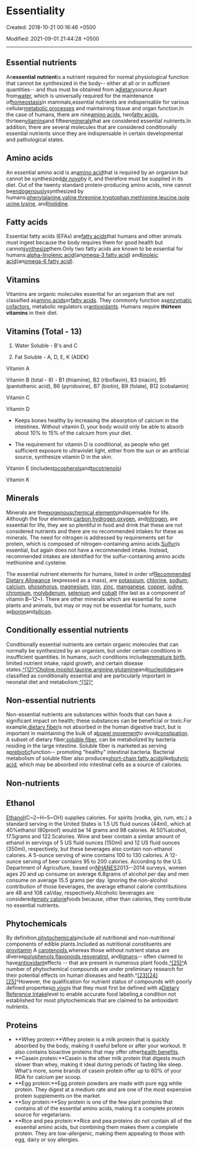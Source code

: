 # Essentiality

Created: 2018-10-21 00:16:46 +0500

Modified: 2021-09-01 21:44:28 +0500

---

## Essential nutrients

An**essential nutrient**is a nutrient required for normal physiological function that cannot be synthesized in the body-- either at all or in sufficient quantities-- and thus must be obtained from a[dietary](https://en.wikipedia.org/wiki/Diet_(nutrition))source.Apart from[water](https://en.wikipedia.org/wiki/Water), which is universally required for the maintenance of[homeostasis](https://en.wikipedia.org/wiki/Homeostasis)in mammals,essential nutrients are indispensable for various cellular[metabolic processes](https://en.wikipedia.org/wiki/Metabolic_process) and maintaining tissue and organ function.In the case of humans, there are nine[amino acids](https://en.wikipedia.org/wiki/Amino_acid), two[fatty acids](https://en.wikipedia.org/wiki/Fatty_acid), thirteen[vitamins](https://en.wikipedia.org/wiki/Vitamin)and fifteen[minerals](https://en.wikipedia.org/wiki/Mineral_(nutrient))that are considered essential nutrients.In addition, there are several molecules that are considered conditionally essential nutrients since they are indispensable in certain developmental and pathological states.

## Amino acids

An essential amino acid is an[amino acid](https://en.wikipedia.org/wiki/Amino_acid)that is required by an organism but cannot be synthesized[*de novo*](https://en.wikipedia.org/wiki/De_novo_synthesis)by it, and therefore must be supplied in its diet. Out of the twenty standard protein-producing amino acids, nine cannot be[endogenously](https://en.wikipedia.org/wiki/Endogenous)synthesized by humans:[phenylalanine](https://en.wikipedia.org/wiki/Phenylalanine),[valine](https://en.wikipedia.org/wiki/Valine),[threonine](https://en.wikipedia.org/wiki/Threonine),[tryptophan](https://en.wikipedia.org/wiki/Tryptophan),[methionine](https://en.wikipedia.org/wiki/Methionine),[leucine](https://en.wikipedia.org/wiki/Leucine),[isoleucine](https://en.wikipedia.org/wiki/Isoleucine),[lysine](https://en.wikipedia.org/wiki/Lysine), and[histidine](https://en.wikipedia.org/wiki/Histidine).

## Fatty acids

Essential fatty acids (EFAs) are[fatty acids](https://en.wikipedia.org/wiki/Fatty_acid)that humans and other animals must ingest because the body requires them for good health but cannot[synthesize](https://en.wikipedia.org/wiki/Biosynthesis)them.Only two fatty acids are known to be essential for humans:[alpha-linolenic acid](https://en.wikipedia.org/wiki/Alpha-linolenic_acid)(an[omega-3 fatty acid](https://en.wikipedia.org/wiki/Omega-3_fatty_acid)) and[linoleic acid](https://en.wikipedia.org/wiki/Linoleic_acid)(an[omega-6 fatty acid](https://en.wikipedia.org/wiki/Omega-6_fatty_acid)).

## Vitamins

Vitamins are organic molecules essential for an organism that are not classified as[amino acids](https://en.wikipedia.org/wiki/Amino_acid)or[fatty acids](https://en.wikipedia.org/wiki/Fatty_acid). They commonly function as[enzymatic cofactors](https://en.wikipedia.org/wiki/Enzymatic_cofactor), metabolic regulators or[antioxidants](https://en.wikipedia.org/wiki/Antioxidant). Humans require **thirteen vitamins** in their diet.

## Vitamins (Total - 13)

1.  Water Soluble - B's and C

2.  Fat Soluble - A, D, E, K (ADEK)

Vitamin A

Vitamin B (total - 8) - B1 (thiamine), B2 (riboflavin), B3 (niacin), B5 (pantothenic acid), B6 (pyridoxine), B7 (biotin), B9 (folate), B12 (cobalamin)

Vitamin C

Vitamin D
-   Keeps bones healthy by increasing the absorption of calcium in the intestines. Without vitamin D, your body would only be able to absorb about 10% to 15% of the calcium from your diet.

-   The requirement for vitamin D is conditional, as people who get sufficient exposure to ultraviolet light, either from the sun or an artificial source, synthesize vitamin D in the skin.

Vitamin E (includes[tocopherols](https://en.wikipedia.org/wiki/Tocopherol)and[tocotrienols](https://en.wikipedia.org/wiki/Tocotrienol))

Vitamin K



## Minerals

Minerals are the[exogenous](https://en.wikipedia.org/wiki/Exogenous)[chemical elements](https://en.wikipedia.org/wiki/Chemical_element)indispensable for life. Although the four elements:[carbon](https://en.wikipedia.org/wiki/Carbon),[hydrogen](https://en.wikipedia.org/wiki/Hydrogen),[oxygen](https://en.wikipedia.org/wiki/Oxygen), and[nitrogen](https://en.wikipedia.org/wiki/Nitrogen), are essential for life, they are so plentiful in food and drink that these are not considered nutrients and there are no recommended intakes for these as minerals. The need for nitrogen is addressed by requirements set for protein, which is composed of nitrogen-containing amino acids.[Sulfur](https://en.wikipedia.org/wiki/Sulfur)is essential, but again does not have a recommended intake. Instead, recommended intakes are identified for the sulfur-containing amino acids methionine and cysteine.

The essential nutrient elements for humans, listed in order of[Recommended Dietary Allowance](https://en.wikipedia.org/wiki/Reference_Daily_Intake) (expressed as a mass), are [potassium](https://en.wikipedia.org/wiki/Potassium), [chlorine](https://en.wikipedia.org/wiki/Chlorine), [sodium](https://en.wikipedia.org/wiki/Sodium), [calcium](https://en.wikipedia.org/wiki/Calcium), [phosphorus](https://en.wikipedia.org/wiki/Phosphorus), [magnesium](https://en.wikipedia.org/wiki/Magnesium), [iron](https://en.wikipedia.org/wiki/Iron), [zinc](https://en.wikipedia.org/wiki/Zinc), [manganese](https://en.wikipedia.org/wiki/Manganese), [copper](https://en.wikipedia.org/wiki/Copper), [iodine](https://en.wikipedia.org/wiki/Iodine), [chromium](https://en.wikipedia.org/wiki/Chromium), [molybdenum](https://en.wikipedia.org/wiki/Molybdenum), [selenium](https://en.wikipedia.org/wiki/Selenium) and [cobalt](https://en.wikipedia.org/wiki/Cobalt) (the last as a component of vitamin B~12~). There are other minerals which are essential for some plants and animals, but may or may not be essential for humans, such as[boron](https://en.wikipedia.org/wiki/Boron)and[silicon](https://en.wikipedia.org/wiki/Silicon).

## Conditionally essential nutrients

Conditionally essential nutrients are certain organic molecules that can normally be synthesized by an organism, but under certain conditions in insufficient quantities. In humans, such conditions include[premature birth](https://en.wikipedia.org/wiki/Preterm_birth), limited nutrient intake, rapid growth, and certain disease states.[^[12]^](https://en.wikipedia.org/wiki/Nutrient#cite_note-Carver-12)[Choline](https://en.wikipedia.org/wiki/Choline),[inositol](https://en.wikipedia.org/wiki/Inositol),[taurine](https://en.wikipedia.org/wiki/Taurine),[arginine](https://en.wikipedia.org/wiki/Arginine),[glutamine](https://en.wikipedia.org/wiki/Glutamine)and[nucleotides](https://en.wikipedia.org/wiki/Nucleotides)are classified as conditionally essential and are particularly important in neonatal diet and metabolism.[^[12]^](https://en.wikipedia.org/wiki/Nutrient#cite_note-Carver-12)

## Non-essential nutrients

Non-essential nutrients are substances within foods that can have a significant impact on health; these substances can be beneficial or toxic.For example,[dietary fiber](https://en.wikipedia.org/wiki/Dietary_fiber)is not absorbed in the human digestive tract, but is important in maintaining the bulk of a[bowel movement](https://en.wikipedia.org/wiki/Bowel_movement)to avoid[constipation](https://en.wikipedia.org/wiki/Constipation). A subset of dietary fiber,[soluble fiber](https://en.wikipedia.org/wiki/Soluble_fiber), can be metabolized by bacteria residing in the large intestine. Soluble fiber is marketed as serving a[prebiotic](https://en.wikipedia.org/wiki/Prebiotic_(nutrition))function-- promoting "healthy" intestinal bacteria. Bacterial metabolism of soluble fiber also produces[short-chain fatty acids](https://en.wikipedia.org/wiki/Short-chain_fatty_acid)like[butyric acid](https://en.wikipedia.org/wiki/Butyric_acid), which may be absorbed into intestinal cells as a source of calories.

## Non-nutrients

## Ethanol

[Ethanol](https://en.wikipedia.org/wiki/Ethanol)(C~2~H~5~OH) supplies calories. For spirits (vodka, gin, rum, etc.) a standard serving in the United States is 1.5 US fluid ounces (44ml), which at 40%ethanol (80proof) would be 14 grams and 98 calories. At 50%alcohol, 17.5grams and 122.5calories. Wine and beer contain a similar amount of ethanol in servings of 5 US fluid ounces (150ml) and 12 US fluid ounces (350ml), respectively, but these beverages also contain non-ethanol calories. A 5-ounce serving of wine contains 100 to 130 calories. A 12-ounce serving of beer contains 95 to 200 calories. According to the U.S. Department of Agriculture, based on[NHANES](https://en.wikipedia.org/wiki/NHANES)2013--2014 surveys, women ages 20 and up consume on average 6.8grams of alcohol per day and men consume on average 15.5 grams per day. Ignoring the non-alcohol contribution of those beverages, the average ethanol calorie contributions are 48 and 108 cal/day, respectively.Alcoholic beverages are considered[empty calorie](https://en.wikipedia.org/wiki/Empty_calorie)foods because, other than calories, they contribute no essential nutrients.

## Phytochemicals

By definition,[phytochemicals](https://en.wikipedia.org/wiki/Phytochemical)include all nutritional and non-nutritional components of edible plants.Included as nutritional constituents are [provitamin](https://en.wikipedia.org/wiki/Provitamin) A [carotenoids](https://en.wikipedia.org/wiki/Carotenoid),whereas those without nutrient status are diverse[polyphenols](https://en.wikipedia.org/wiki/Polyphenol),[flavonoids](https://en.wikipedia.org/wiki/Flavonoid),[resveratrol](https://en.wikipedia.org/wiki/Resveratrol), and[lignans](https://en.wikipedia.org/wiki/Lignan)-- often claimed to have[antioxidant](https://en.wikipedia.org/wiki/Antioxidant)effects -- that are present in numerous plant foods.[^[25]^](https://en.wikipedia.org/wiki/Nutrient#cite_note-lpi3-25)A number of phytochemical compounds are under preliminary research for their potential effects on human diseases and health.^[[23]](https://en.wikipedia.org/wiki/Nutrient#cite_note-lpi1-23)[[24]](https://en.wikipedia.org/wiki/Nutrient#cite_note-lpi2-24)[[25]](https://en.wikipedia.org/wiki/Nutrient#cite_note-lpi3-25)^However, the qualification for nutrient status of compounds with poorly defined properties[*in vivo*](https://en.wikipedia.org/wiki/In_vivo)is that they must first be defined with a[Dietary Reference Intake](https://en.wikipedia.org/wiki/Dietary_Reference_Intake)level to enable accurate food labeling,a condition not established for most phytochemicals that are claimed to be antioxidant nutrients.

## Proteins
-   **Whey protein:**Whey protein is a milk protein that is quickly absorbed by the body, making it useful before or after your workout. It also contains bioactive proteins that may offer other[health benefits](https://www.healthline.com/nutrition/10-health-benefits-of-whey-protein).
-   **Casein protein:**Casein is the other milk protein that digests much slower than whey, making it ideal during periods of fasting like sleep. What's more, some brands of casein protein offer up to 60% of your RDA for calcium per scoop.
-   **Egg protein:**Egg protein powders are made with pure egg white protein. They digest at a medium rate and are one of the most expensive protein supplements on the market.
-   **Soy protein:**Soy protein is one of the few plant proteins that contains all of the essential amino acids, making it a complete protein source for vegetarians.
-   **Rice and pea protein:**Rice and pea proteins do not contain all of the essential amino acids, but combining them makes them a complete protein. They are low-allergenic, making them appealing to those with egg, dairy or soy allergies.

